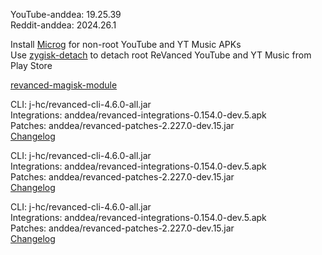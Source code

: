 YouTube-anddea: 19.25.39  
Reddit-anddea: 2024.26.1  

Install [Microg](https://github.com/ReVanced/GmsCore/releases) for non-root YouTube and YT Music APKs  
Use [zygisk-detach](https://github.com/j-hc/zygisk-detach) to detach root ReVanced YouTube and YT Music from Play Store  

[revanced-magisk-module](https://github.com/j-hc/revanced-magisk-module)
  
CLI: j-hc/revanced-cli-4.6.0-all.jar  
Integrations: anddea/revanced-integrations-0.154.0-dev.5.apk  
Patches: anddea/revanced-patches-2.227.0-dev.15.jar  
[Changelog](https://github.com/anddea/revanced-patches/releases/tag/v2.227.0-dev.15)

CLI: j-hc/revanced-cli-4.6.0-all.jar  
Integrations: anddea/revanced-integrations-0.154.0-dev.5.apk  
Patches: anddea/revanced-patches-2.227.0-dev.15.jar  
[Changelog](https://github.com/anddea/revanced-patches/releases/tag/v2.227.0-dev.15)

CLI: j-hc/revanced-cli-4.6.0-all.jar  
Integrations: anddea/revanced-integrations-0.154.0-dev.5.apk  
Patches: anddea/revanced-patches-2.227.0-dev.15.jar  
[Changelog](https://github.com/anddea/revanced-patches/releases/tag/v2.227.0-dev.15)  
